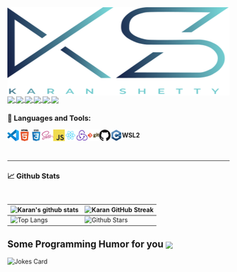 <div style="width:100%; display:flex; justify-content:center;">
    <img src="./assets/logo.svg" alt="karan-shetty-logo" height="200px" width="100%" />
</div>

<div>
    <a href="https://linkedin.com/in/shettykaran21" target="_blank" rel="noopener noreferrer">
        <img align="center" src="https://img.shields.io/badge/LinkedIn-0077B5?style=for-the-badge&logo=linkedin&logoColor=white
        "/>
    </a>
    <a href="https://leetcode.com/u/shettykaran21/" target="_blank" rel="noopener noreferrer">
        <img align="center" src="https://img.shields.io/badge/-LeetCode-FFA116?style=for-the-badge&logo=LeetCode&logoColor=black
        "/>
    </a>
    <a href="https://www.reddit.com/user/shettykaran21/" target="_blank" rel="noopener noreferrer">
        <img align="center" src="https://img.shields.io/badge/Reddit-FF4500?style=for-the-badge&logo=reddit&logoColor=white
        "/>
    </a>
    <a href="https://x.com/shettykaran21" target="_blank" rel="noopener noreferrer">
        <img align="center" src="https://img.shields.io/badge/X-000000?style=for-the-badge&logo=x&logoColor=white
        "/>
    </a>
    <a href="https://www.github.com/shettykaran21" target="_blank" rel="noopener noreferrer">
        <img align="center" src="https://img.shields.io/badge/GitHub-100000?style=for-the-badge&logo=github&logoColor=white
        "/>
    </a>
    <a href="https://www.instagram.com/karan_shetty_2110/" target="_blank" rel="noopener noreferrer">
        <img align="center" src="https://img.shields.io/badge/Instagram-E4405F?style=for-the-badge&logo=instagram&logoColor=white"/>
    </a>
</div>

### 🔧 Languages and Tools:

<img align="left" alt="Visual Studio Code" width="26px" src="https://raw.githubusercontent.com/github/explore/80688e429a7d4ef2fca1e82350fe8e3517d3494d/topics/visual-studio-code/visual-studio-code.png" />
<img align="left" alt="HTML5" width="26px" src="https://raw.githubusercontent.com/github/explore/80688e429a7d4ef2fca1e82350fe8e3517d3494d/topics/html/html.png" />
<img align="left" alt="Css" width="26px" src="https://raw.githubusercontent.com/github/explore/80688e429a7d4ef2fca1e82350fe8e3517d3494d/topics/css/css.png" />
<img align="left" alt="Sass" width="26px" src="https://raw.githubusercontent.com/github/explore/80688e429a7d4ef2fca1e82350fe8e3517d3494d/topics/sass/sass.png" />
<img align="left" alt="JavaScript" width="26px" src="https://raw.githubusercontent.com/github/explore/80688e429a7d4ef2fca1e82350fe8e3517d3494d/topics/javascript/javascript.png" />
<img align="left" alt="React" width="26px" src="https://raw.githubusercontent.com/github/explore/80688e429a7d4ef2fca1e82350fe8e3517d3494d/topics/react/react.png" />
<img align="left" alt="React" width="26px" src="https://raw.githubusercontent.com/github/explore/80688e429a7d4ef2fca1e82350fe8e3517d3494d/topics/redux/redux.png" />
<img align="left" alt="Git" width="26px" src="https://raw.githubusercontent.com/github/explore/80688e429a7d4ef2fca1e82350fe8e3517d3494d/topics/git/git.png" />
<img align="left" alt="GitHub" width="26px" src="https://raw.githubusercontent.com/github/explore/78df643247d429f6cc873026c0622819ad797942/topics/github/github.png" />
<img align="left" alt="GitHub" width="26px" src="https://raw.githubusercontent.com/github/explore/78df643247d429f6cc873026c0622819ad797942/topics/cpp/cpp.png" />
<!-- <img align="left" alt="Windows Terminal" width="26px" src="https://upload.wikimedia.org/wikipedia/commons/0/01/Windows_Terminal_Logo_256x256.png" /> -->
<h4>WSL2</h4>

<br />

---

### 📈 Github Stats

<!-- <img align="left" alt="shettykaran21's Github Stats" src="https://github-readme-stats.shettykaran21.vercel.app/api?username=shettykaran21&show_icons=true&hide_border=true&title_color=79b8ff&bg_color=24292e&text_color=79b8ff&hide=stars,issues"/> -->

<br />

| ![Karan's github stats](https://github-readme-stats.vercel.app/api?username=shettykaran21&show_icons=true&theme=radical)              | ![Karan GitHub Streak](https://github-readme-streak-stats.herokuapp.com/?user=shettykaran21&theme=radical)                                                                                                             |
| ------------------------------------------------------------------------------------------------------------------------------------- | ---------------------------------------------------------------------------------------------------------------------------------------------------------------------------------------------------------------------- |
| ![Top Langs](https://github-readme-stats.vercel.app/api/top-langs/?username=shettykaran21&langs_count=8&theme=radical&layout=compact) | ![Github Stars](https://github-readme-stats.vercel.app/api?username=shettykaran21&show_icons=true&locale=en&count_private=true&hide_rank=true&custom_title=My%20GitHub%20Stats&disable_animations=false&theme=radical) |

<h2> Some Programming Humor for you <img align ='center' src='https://media2.giphy.com/media/UQDSBzfyiBKvgFcSTw/giphy.gif?cid=ecf05e47p3cd513axbek3f56ti3jzizq8hincw20jauyyfyw&rid=giphy.gif' width = '32px'></h2>

![Jokes Card](https://readme-jokes.vercel.app/api?theme=radical)

[linkedin]: https://linkedin.com/in/shettykaran21
[twitter]: https://twitter.com/shettykaran21
